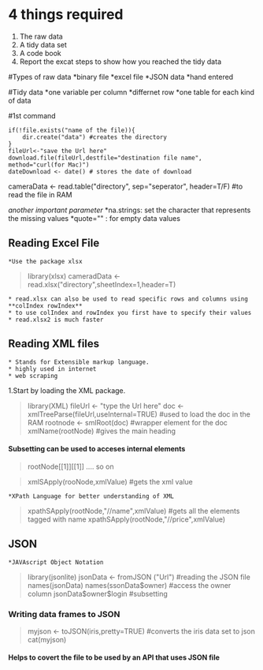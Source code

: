 # 4 things required
1. The raw data
2. A tidy data set
3. A code book
4. Report the excat steps to show how you reached the tidy data

#Types of raw data
	*binary file
	*excel file
	*JSON data
	*hand entered

#Tidy data
*one variable per column
*differnet row
*one table for each kind of data

#1st command
~~~
if(!file.exists("name of the file)){
	dir.create("data") #creates the directory
}
fileUrl<-"save the Url here"
download.file(fileUrl,destfile="destination file name", method="curl(for Mac)")
dateDownload <- date() # stores the date of download
~~~

cameraData <- read.table("directory", sep="seperator", header=T/F) #to read the file in RAM


*another important parameter*
	*na.strings: set the character that represents the missing values
	*quote=""  : for empty data values

## Reading Excel File
	*Use the package xlsx
>library(xlsx)
>cameradData <- read.xlsx("directory",sheetIndex=1,header=T)

	* read.xlsx can also be used to read specific rows and columns using **colIndex rowIndex**
	* to use colIndex and rowIndex you first have to specify their values
	* read.xlsx2 is much faster

## Reading XML files
	* Stands for Extensible markup language.
	* highly used in internet
	* web scraping
1.Start by loading the XML package.

>library(XML)
>fileUrl <- "type the Url here"
>doc <- xmlTreeParse(fileUrl,useInternal=TRUE) #used to load the doc in the RAM
>rootnode <- smlRoot(doc) #wrapper element for the doc
>xmlName(rootNode) #gives the main heading

#### Subsetting can be used to acceses internal elements
>rootNode[[1]][[1]] .... so on

>xmlSApply(rooNode,xmlValue) #gets the xml value

	*XPath Language for better understanding of XML
 
>xpathSApply(rootNode,"//name",xmlValue) #gets all the elements tagged with name
>xpathSApply(rootNode,"//price",xmlValue)

## JSON
	*JAVAscript Object Notation

>library(jsonlite)
>jsonData <- fromJSON ("Url") #reading the JSON file
>names(jsonData)
>names(ssonData$owner) #access the owner column
>jsonData$owner$login #subsetting

### Writing data frames to JSON
>myjson <- toJSON(iris,pretty=TRUE) #converts the iris data set to json
>cat(myjson)

#### Helps to covert the file to be used by an API that uses JSON file

